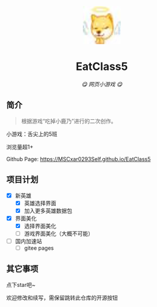 <p align="center">
  <a href="https://MSCxar0293Self.github.io/EatClass5"><img src="https://github.com/MSCxar-0293/neededpic/blob/main/-3d84407091826a8.jpg?raw=true" width="100" height="100" alt="EatClass5"></a>
</p>
<div align="center">

# EatClass5

_😋 网页小游戏 😋_

</div>


## 简介

> 根据游戏“吃掉小鹿乃”进行的二次创作。

小游戏：舌尖上的5班

浏览量超1+

Github Page: https://MSCxar0293Self.github.io/EatClass5

## 项目计划

- [x] 新英雄
  - [x] 英雄选择界面
  - [x] 加入更多英雄数据包
- [x] 界面美化
  - [x] 选择界面美化
  - [ ] 游戏界面美化（大概不可能）
- [ ] 国内加速站
  - [ ] gitee pages

## 其它事项

点下star吧~

欢迎修改和续写，需保留跳转此仓库的开源按钮
